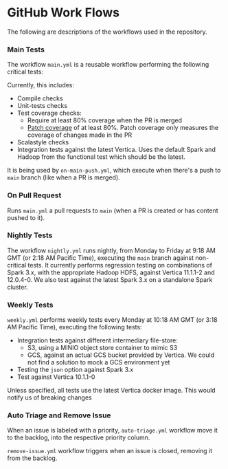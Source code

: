 # GitHub Work Flows
The following are descriptions of the workflows used in the repository.

### Main Tests
The workflow `main.yml` is a reusable workflow performing the following critical tests: 

Currently, this includes:
* Compile checks
* Unit-tests checks
* Test coverage checks:
  * Require at least 80% coverage when the PR is merged
  * [Patch coverage](https://docs.codecov.com/docs/commit-status#patch-status) of at least 80%. Patch coverage only measures the coverage of changes made in the PR 
* Scalastyle checks
* Integration tests against the latest Vertica. Uses the default Spark and Hadoop from the functional test which should be the latest.

It is being used by `on-main-push.yml`, which execute when there's a push to `main` branch (like when a PR is merged).

### On Pull Request
Runs `main.yml` a pull requests to `main` (when a PR is created or has content pushed to it).

### Nightly Tests
The workflow `nightly.yml` runs nightly, from Monday to Friday at 9:18 AM GMT (or 2:18 AM Pacific Time), executing the 
`main` branch against non-critical tests. It currently performs regression testing on combinations of Spark 3.x, with 
the appropriate Hadoop HDFS, against Vertica 11.1.1-2 and 12.0.4-0. We also test against the latest Spark 3.x on a 
standalone Spark cluster.

### Weekly Tests
`weekly.yml` performs weekly tests every Monday at 10:18 AM GMT (or 3:18 AM Pacific Time), executing the following tests:
* Integration tests against different intermediary file-store:
  * S3, using a MINIO object store container to mimic S3
  * GCS, against an actual GCS bucket provided by Vertica. We could not find a solution to mock a GCS environment yet
* Testing the `json` option against Spark 3.x
* Test against Vertica 10.1.1-0

Unless specified, all tests use the latest Vertica docker image. This would notify us of breaking changes

### Auto Triage and Remove Issue
When an issue is labeled with a priority, `auto-triage.yml` workflow move it to the backlog, into the respective 
priority column.

`remove-issue.yml` workflow triggers when an issue is closed, removing it from the backlog.





